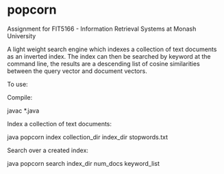 popcorn
=======
Assignment for FIT5166 - Information Retrieval Systems at Monash University

A light weight search engine which indexes a collection of text documents as an inverted index. 
The index can then be searched by keyword at the command line, the results are a descending list of
cosine similarities between the query vector and document vectors.

To use:

Compile: 

javac *.java

Index a collection of text documents: 

java popcorn index collection_dir index_dir stopwords.txt

Search over a created index:

java popcorn search index_dir num_docs keyword_list

